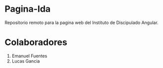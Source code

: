 # Pagina-Ida
Repositorio remoto para la pagina web del Instituto de Discipulado Angular.

# Colaboradores
1. Emanuel Fuentes
2. Lucas Gancia
